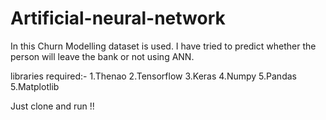 # Artificial-neural-network
In this Churn Modelling dataset is used.
I have tried to predict whether the person will leave the bank or not using ANN.

libraries required:-
  1.Thenao
  2.Tensorflow
  3.Keras
  4.Numpy
  5.Pandas
  5.Matplotlib
  
Just clone and run !!
  
